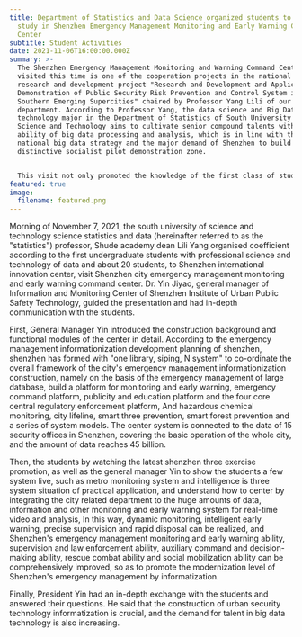 ```yaml
---
title: Department of Statistics and Data Science organized students to visit and
  study in Shenzhen Emergency Management Monitoring and Early Warning Command
  Center
subtitle: Student Activities
date: 2021-11-06T16:00:00.000Z
summary: >-
  The Shenzhen Emergency Management Monitoring and Warning Command Center
  visited this time is one of the cooperation projects in the national key
  research and development project "Research and Development and Application
  Demonstration of Public Security Risk Prevention and Control System in
  Southern Emerging Supercities" chaired by Professor Yang Lili of our
  department. According to Professor Yang, the data science and Big Data
  technology major in the Department of Statistics of South University of
  Science and Technology aims to cultivate senior compound talents with the
  ability of big data processing and analysis, which is in line with the
  national big data strategy and the major demand of Shenzhen to build a
  distinctive socialist pilot demonstration zone.


  This visit not only promoted the knowledge of the first class of students majoring in statistical coefficient Science and big Data Technology about the major and its practical application, but also made them deeply realize that the professional knowledge they had learned could contribute to the security of the city and build a more intelligent, technological and information-based society.
featured: true
image:
  filename: featured.png
---
```

Morning of November 7, 2021, the south university of science and technology science statistics and data (hereinafter referred to as the "statistics") professor, Shude academy dean Lili Yang organised coefficient according to the first undergraduate students with professional science and technology of data and about 20 students, to Shenzhen international innovation center, visit Shenzhen city emergency management monitoring and early warning command center. Dr. Yin Jiyao, general manager of Information and Monitoring Center of Shenzhen Institute of Urban Public Safety Technology, guided the presentation and had in-depth communication with the students.

First, General Manager Yin introduced the construction background and functional modules of the center in detail. According to the emergency management informationization development planning of shenzhen, shenzhen has formed with "one library, siping, N system" to co-ordinate the overall framework of the city's emergency management informationization construction, namely on the basis of the emergency management of large database, build a platform for monitoring and early warning, emergency command platform, publicity and education platform and the four core central regulatory enforcement platform, And hazardous chemical monitoring, city lifeline, smart three prevention, smart forest prevention and a series of system models. The center system is connected to the data of 15 security offices in Shenzhen, covering the basic operation of the whole city, and the amount of data reaches 45 billion.

Then, the students by watching the latest shenzhen three exercise promotion, as well as the general manager Yin to show the students a few system live, such as metro monitoring system and intelligence is three system situation of practical application, and understand how to center by integrating the city related department to the huge amounts of data, information and other monitoring and early warning system for real-time video and analysis, In this way, dynamic monitoring, intelligent early warning, precise supervision and rapid disposal can be realized, and Shenzhen's emergency management monitoring and early warning ability, supervision and law enforcement ability, auxiliary command and decision-making ability, rescue combat ability and social mobilization ability can be comprehensively improved, so as to promote the modernization level of Shenzhen's emergency management by informatization.

Finally, President Yin had an in-depth exchange with the students and answered their questions. He said that the construction of urban security technology informatization is crucial, and the demand for talent in big data technology is also increasing.